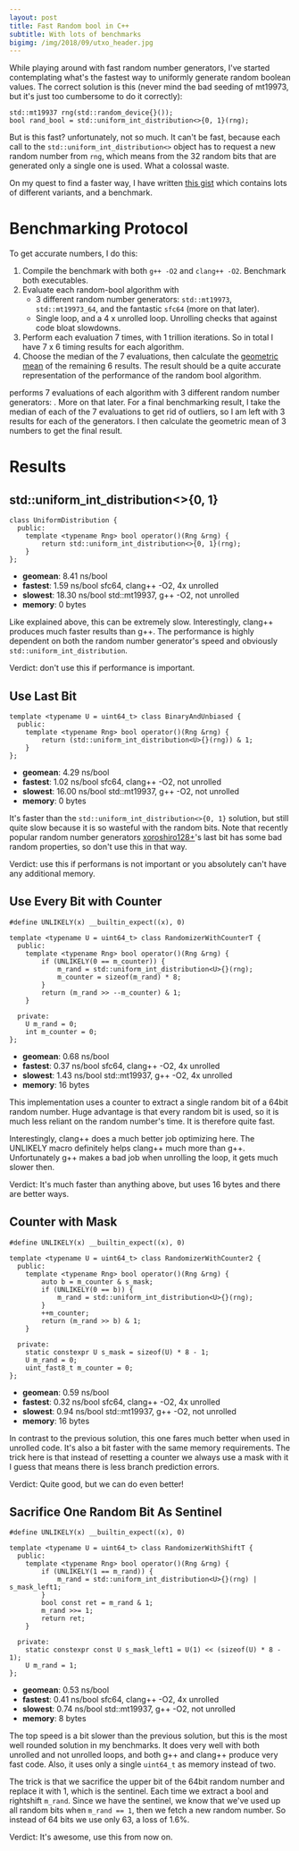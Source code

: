 ```yaml
---
layout: post
title: Fast Random bool in C++
subtitle: With lots of benchmarks
bigimg: /img/2018/09/utxo_header.jpg
---
```


While playing around with fast random number generators, I've started contemplating what's the fastest way to uniformly generate random boolean values. The correct solution is this (never mind the bad seeding of mt19973, but it's just too cumbersome to do it correctly):

```
std::mt19937 rng(std::random_device{}());
bool rand_bool = std::uniform_int_distribution<>{0, 1}(rng);
```

But is this fast? unfortunately, not so much. It can't be fast, because each call to the `std::uniform_int_distribution<>` object has to request a new random number from `rng`, which means from the 32 random bits that are generated only a single one is used. What a colossal waste.

On my quest to find a faster way, I have written [this gist](https://gist.github.com/martinus/c43d99ad0008e11fcdbf06982e25f464) which contains lots of different variants, and a benchmark. 

# Benchmarking Protocol

To get accurate numbers, I do this:

1. Compile the benchmark with both `g++ -O2` and `clang++ -O2`. Benchmark both executables.
1. Evaluate each random-bool algorithm with 
   * 3 different random number generators: `std::mt19973`, `std::mt19973_64`, and the fantastic `sfc64` (more on that later).
   * Single loop, and a 4 x unrolled loop. Unrolling checks that against code bloat slowdowns.
1. Perform each evaluation 7 times, with 1 trillion iterations. So in total I have 7 x 6 timing results for each algorithm.
1. Choose the median of the 7 evaluations, then calculate the [geometric mean](https://en.wikipedia.org/wiki/Geometric_mean) of the remaining 6 results. The result should be a quite accurate representation of the performance of the random bool algorithm.

performs 7 evaluations of each algorithm with 3 different random number generators: .  More on that later. For a final benchmarking result, I take the median of each of the 7 evaluations to get rid of outliers, so I am left with 3 results for each of the generators. I then calculate the geometric mean of 3 numbers to get the final result.

# Results

## std::uniform_int_distribution<>{0, 1}

```
class UniformDistribution {
  public:
    template <typename Rng> bool operator()(Rng &rng) {
        return std::uniform_int_distribution<>{0, 1}(rng);
    }
};
```

 * **geomean**: 8.41 ns/bool
 * **fastest**: 1.59 ns/bool sfc64, clang++ -O2, 4x unrolled
 * **slowest**: 18.30 ns/bool std::mt19937, g++ -O2, not unrolled
 * **memory**: 0 bytes

Like explained above, this can be extremely slow. Interestingly, clang++ produces much faster results than g++. The performance is highly dependent on both the random number generator's speed and obviously `std::uniform_int_distribution`.

Verdict: don't use this if performance is important.

## Use Last Bit

```
template <typename U = uint64_t> class BinaryAndUnbiased {
  public:
    template <typename Rng> bool operator()(Rng &rng) {
        return (std::uniform_int_distribution<U>{}(rng)) & 1;
    }
};

```

 * **geomean**: 4.29 ns/bool
 * **fastest**: 1.02 ns/bool sfc64, clang++ -O2, not unrolled
 * **slowest**: 16.00 ns/bool std::mt19937, g++ -O2, not unrolled
 * **memory**: 0 bytes

It's faster than the `std::uniform_int_distribution<>{0, 1}` solution, but still quite slow because it is so wasteful with the random bits. Note that recently popular random number generators [xoroshiro128+](https://en.wikipedia.org/wiki/Xoroshiro128%2B)'s last bit has some bad random properties, so don't use this in that way.

Verdict: use this if performans is not important or you absolutely can't have any additional memory.

## Use Every Bit with Counter

```
#define UNLIKELY(x) __builtin_expect((x), 0)

template <typename U = uint64_t> class RandomizerWithCounterT {
  public:
    template <typename Rng> bool operator()(Rng &rng) {
        if (UNLIKELY(0 == m_counter)) {
            m_rand = std::uniform_int_distribution<U>{}(rng);
            m_counter = sizeof(m_rand) * 8;
        }
        return (m_rand >> --m_counter) & 1;
    }

  private:
    U m_rand = 0;
    int m_counter = 0;
};
```

 * **geomean**: 0.68 ns/bool
 * **fastest**: 0.37 ns/bool sfc64, clang++ -O2, 4x unrolled
 * **slowest**: 1.43 ns/bool std::mt19937, g++ -O2, 4x unrolled
 * **memory**: 16 bytes

This implementation uses a counter to extract a single random bit of a 64bit random number. Huge advantage is that every random bit is used, so it is much less reliant on the random number's time. It is therefore quite fast.

Interestingly, clang++ does a much better job optimizing here. The UNLIKELY macro definitely helps clang++ much more than g++. Unfortunately g++ makes a bad job when unrolling the loop, it gets much slower then.

Verdict: It's much faster than anything above, but uses 16 bytes and there are better ways.

## Counter with Mask

```
#define UNLIKELY(x) __builtin_expect((x), 0)

template <typename U = uint64_t> class RandomizerWithCounter2 {
  public:
    template <typename Rng> bool operator()(Rng &rng) {
        auto b = m_counter & s_mask;
        if (UNLIKELY(0 == b)) {
            m_rand = std::uniform_int_distribution<U>{}(rng);
        }
        ++m_counter;
        return (m_rand >> b) & 1;
    }

  private:
    static constexpr U s_mask = sizeof(U) * 8 - 1;
    U m_rand = 0;
    uint_fast8_t m_counter = 0;
};
```

 * **geomean**: 0.59 ns/bool
 * **fastest**: 0.32 ns/bool sfc64, clang++ -O2, 4x unrolled
 * **slowest**: 0.94 ns/bool std::mt19937, g++ -O2, not unrolled
 * **memory**: 16 bytes

In contrast to the previous solution, this one fares much better when used in unrolled code. It's also a bit faster  with the same memory requirements. The trick here is that instead of resetting a counter we always use a mask with it I guess that means there is less branch prediction errors. 

Verdict: Quite good, but we can do even better!

## Sacrifice One Random Bit As Sentinel

```
#define UNLIKELY(x) __builtin_expect((x), 0)

template <typename U = uint64_t> class RandomizerWithShiftT {
  public:
    template <typename Rng> bool operator()(Rng &rng) {
        if (UNLIKELY(1 == m_rand)) {
            m_rand = std::uniform_int_distribution<U>{}(rng) | s_mask_left1;
        }
        bool const ret = m_rand & 1;
        m_rand >>= 1;
        return ret;
    }

  private:
    static constexpr const U s_mask_left1 = U(1) << (sizeof(U) * 8 - 1);
    U m_rand = 1;
};
```

 * **geomean**: 0.53 ns/bool
 * **fastest**: 0.41 ns/bool sfc64, clang++ -O2, 4x unrolled
 * **slowest**: 0.74 ns/bool std::mt19937, g++ -O2, not unrolled
 * **memory**: 8 bytes

The top speed is a bit slower than the previous solution, but this is the most well rounded solution in my benchmarks. It does very well with both unrolled and not unrolled loops, and both g++ and clang++ produce very fast code. Also, it uses only a single `uint64_t` as memory instead of two.

The trick is that we sacrifice the upper bit of the 64bit random number and replace it with 1, which is the sentinel. Each time we extract a bool and rightshift `m_rand`. Since we have the sentinel, we know that we've used up all random bits when `m_rand == 1`, then we fetch a new random number. So instead of 64 bits we use only 63, a loss of 1.6%. 

Verdict: It's awesome, use this from now on.
